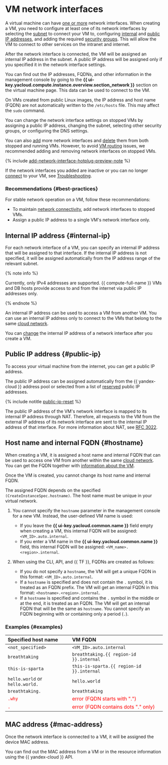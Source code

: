 # VM network interfaces

A virtual machine can have [one or more](./limits.md) network interfaces. When creating a VM, you need to configure at least one of its network interfaces by selecting the [subnet](../../vpc/concepts/network.md#subnet) to connect your VM to, configuring [internal](#internal-ip) and [public IP addresses](#public-ip), and adding the required [security groups](../../vpc/concepts/security-groups.md). This will allow the VM to connect to other services on the intranet and internet.

After the network interface is connected, the VM will be assigned an internal IP address in the subnet. A public IP address will be assigned only if you specified it in the network interface settings.

You can find out the IP addresses, FQDNs, and other information in the management console by going to the **{{ ui-key.yacloud.compute.instance.overview.section_network }}** section on the virtual machine page. This data can be used to connect to the VM.

On VMs created from public Linux images, the IP address and host name (FQDN) are not automatically written to the `/etc/hosts` file. This may affect the `sudo` command.

You can change the network interface settings on stopped VMs by assigning a public IP address, changing the subnet, selecting other security groups, or configuring the DNS settings.

You can also [add](../operations/vm-control/attach-network-interface.md) more network interfaces and [delete](../operations/vm-control/attach-network-interface.md) them from both stopped and running VMs. However, to avoid [VM routing](../../vpc/concepts/routing.md#rt-vm) issues, we recommended adding and removing network interfaces on stopped VMs.

{% include [add-network-interface-hotplug-preview-note](../../_includes/compute/add-network-interface-hotplug-preview-note.md) %}

If the network interfaces you added are inactive or you can no longer [connect](../operations/vm-connect/ssh.md) to your VM, see [Troubleshooting](../qa/troubleshooting.md).

### Recommendations {#best-practices}

For stable network operation on a VM, follow these recommendations:

* To maintain [network connectivity](../../vpc/concepts/routing.md#rt-vpc), add network interfaces to stopped VMs.
* Assign a public IP address to a single VM's network interface only.

## Internal IP address {#internal-ip}

For each network interface of a VM, you can specify an internal IP address that will be assigned to that interface. If the internal IP address is not specified, it will be assigned automatically from the IP address range of the relevant subnet.

{% note info %}

Currently, only IPv4 addresses are supported. {{ compute-full-name }} VMs and DB hosts provide access to and from the internet via public IP addresses only.

{% endnote %}

An internal IP address can be used to access a VM from another VM. You can use an internal IP address only to connect to the VMs that belong to the same [cloud network](../../vpc/concepts/network.md#network).

You can [change](../operations/vm-control/internal-ip-update.md) the internal IP address of a network interface after you create a VM.

## Public IP address {#public-ip}

To access your virtual machine from the internet, you can get a public IP address.

The public IP address can be assigned automatically from the {{ yandex-cloud }} address pool or selected from a list of [reserved](../../vpc/operations/get-static-ip.md) public IP addresses.

{% include notitle [public-ip-reset](../../_includes/public-ip-reset.md) %}

The public IP address of the VM's network interface is mapped to its internal IP address through NAT. Therefore, all requests to the VM from the external IP address of its network interface are sent to the internal IP address of that interface. For more information about NAT, see [RFC 3022](https://www.ietf.org/rfc/rfc3022.txt).

## Host name and internal FQDN {#hostname}

When creating a VM, it is assigned a host name and internal FQDN that can be used to access one VM from another within the same [cloud network](../../vpc/concepts/network.md). You can get the FQDN together with [information about the VM](../operations/vm-info/get-info.md).

Once the VM is created, you cannot change its host name and internal FQDN.

The assigned FQDN depends on the specified `(CreateInstanceSpec.hostname)`. The host name must be unique in your virtual network.

1. You cannot specify the `hostname` parameter in the management console for a new VM. Instead, the user-defined VM name is used:

	* If you leave the **{{ ui-key.yacloud.common.name }}** field empty when creating a VM, this internal FQDN will be assigned: `<VM_ID>.auto.internal`.
	* If you enter a VM name in the **{{ ui-key.yacloud.common.name }}** field, this internal FQDN will be assigned: `<VM_name>.<region>.internal`.

1. When using the CLI, API, and {{ TF }}, FQDNs are created as follows:

	* If you do not specify a `hostname`, the VM will get a unique FQDN in this format: `<VM_ID>.auto.internal`.
	* If a `hostname` is specified and does not contain the `.` symbol, it is treated as an FQDN prefix. The VM will get an internal FQDN in this format: `<hostname>.<region>.internal`.
	* If a `hostname` is specified and contains the `.` symbol in the middle or at the end, it is treated as an FQDN. The VM will get an internal FQDN that will be the same as `hostname`. You cannot specify an FQDN beginning with or containing only a period (`.`).

### Examples {#examples}

Specified host name | VM FQDN
:--- | :---
`<not_specified>` | `<VM_ID>.auto.internal`
`breathtaking` | `breathtaking.{{ region-id }}.internal`
`this-is-sparta` | `this-is-sparta.{{ region-id }}.internal`
`hello.world` or `hello.world.` | `hello.world`
`breathtaking.` | `breathtaking`
<span style="color: red">`.why`</span> | <span style="color: red">error (FQDN starts with ".")</span>
<span style="color: red">`.`</span> | <span style="color: red">error (FQDN contains dots "." only)</span>


## MAC address {#mac-address}

Once the network interface is connected to a VM, it will be assigned the device MAC address.

You can find out the MAC address from a VM or in the resource information using the {{ yandex-cloud }} API.
